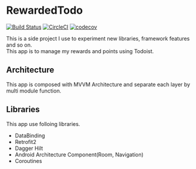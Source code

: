 # RewardedTodo

[![Build Status](https://app.bitrise.io/app/4747c31985fda043/status.svg?token=qTpjak6u8u3acG3sKJlyZw&branch=master)](https://app.bitrise.io/app/4747c31985fda043)
[![CircleCI](https://circleci.com/gh/kseito/RewardedTodo.svg?style=svg)](https://circleci.com/gh/kseito/Splacounter)
[![codecov](https://codecov.io/gh/kseito/Splacounter/branch/master/graph/badge.svg)](https://codecov.io/gh/kseito/Splacounter)

This is a side project I use to experiment new libraries, framework features and so on.  
This app is to manage my rewards and points using Todoist.

## Architecture
This app is composed with MVVM Architecture and separate each layer by multi module function.

## Libraries
This app use folloing libraries.
- DataBinding
- Retrofit2
- Dagger Hilt
- Android Architecture Component(Room, Navigation)
- Coroutines
